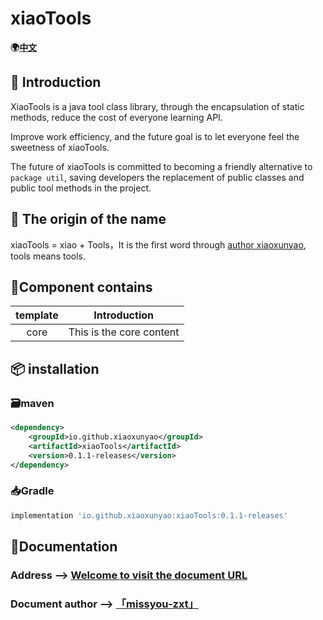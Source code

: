 # xiaoTools
**🌍[中文](https://github.com/xiao-organization/xiaoTools/blob/master/README.md)**
## 🔖 Introduction

XiaoTools is a java tool class library, through the encapsulation of static methods, reduce the cost of everyone learning API.

Improve work efficiency, and the future goal is to let everyone feel the sweetness of xiaoTools.

The future of xiaoTools is committed to becoming a friendly alternative to `package util`, saving developers the replacement of public classes and public tool methods in the project.

## 👀 The origin of the name

xiaoTools = xiao + Tools，It is the first word through [author xiaoxunyao](https://github.com/xiaoxunyao), tools means tools.

## 🧰Component contains

| template |       Introduction       |
| :------: | :----------------------: |
|   core   | This is the core content |

## 📦 installation

### 🗃️maven

```xml
<dependency>
    <groupId>io.github.xiaoxunyao</groupId>
    <artifactId>xiaoTools</artifactId>
    <version>0.1.1-releases</version>
</dependency>
```

### 📥Gradle

```gradle
implementation 'io.github.xiaoxunyao:xiaoTools:0.1.1-releases'
```

## 📖Documentation

### Address --> [Welcome to visit the document URL](https://xiao-organization.github.io/xiaoTools-doc/)
### Document author --> [「missyou-zxt」](https://github.com/missyou-zxt)

